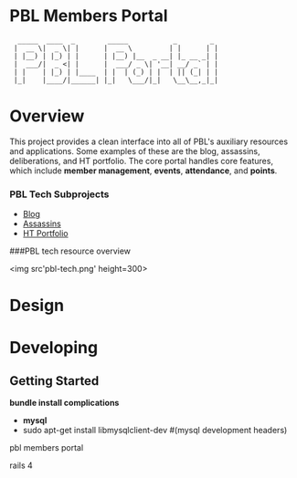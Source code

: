 # PBL Members Portal
```
  _____  ____  _        _____           _        _ 
 |  __ \|  _ \| |      |  __ \         | |      | |
 | |__) | |_) | |      | |__) |__  _ __| |_ __ _| |
 |  ___/|  _ <| |      |  ___/ _ \| '__| __/ _` | |
 | |    | |_) | |____  | |  | (_) | |  | || (_| | |
 |_|    |____/|______| |_|   \___/|_|   \__\__,_|_|
```

# Overview

This project provides a clean interface into all of PBL's auxiliary resources and applications. Some examples of these are the blog, assassins, deliberations, and HT portfolio.
The core portal handles core features, which include __member management__, __events__, __attendance__, and __points__.

### PBL Tech Subprojects
* <a href='https://github.com/davidbliu/pbl-blog'>Blog</a>
* <a href='https://github.com/davidbliu/pbl-assassins'>Assassins</a>
* <a href='#'>HT Portfolio</a>


###PBL tech resource overview

<img src'pbl-tech.png' height=300></img>

# Design

# Developing
## Getting Started

__bundle install complications__

* __mysql__
 * sudo apt-get install libmysqlclient-dev  #(mysql development headers)


pbl members portal

rails 4
